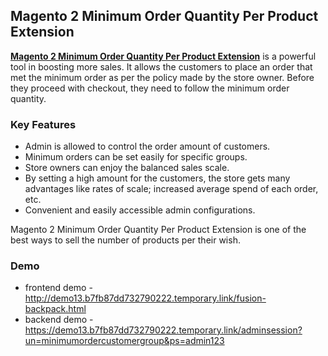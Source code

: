 <body>
	<main>
		<div class="content-wrapper">
			<div class="content-inner">
				<h2>Magento 2 Minimum Order Quantity Per Product Extension</h2>
				<p><strong><a href="https://www.mageants.com/minimum-order-amount-for-customer-group-extension-for-magento-2.html">Magento 2 Minimum Order Quantity Per Product Extension</a></strong> is a powerful tool in boosting more sales. It allows the customers to place an order that met the minimum order as per the policy made by the store owner. Before they proceed with checkout, they need to follow the minimum order quantity.</p>
				<div class="features-wrapper">
					<h3>Key Features</h3>
					<ul>
						<li>Admin is allowed to control the order amount of customers.</li>
						<li>Minimum orders can be set easily for specific groups.</li>
						<li>Store owners can enjoy the balanced sales scale.</li>
						<li>By setting a high amount for the customers, the store gets many advantages like rates of scale; increased average spend of each order, etc.</li>
						<li>Convenient and easily accessible admin configurations.</li>
					</ul>
				</div>
        	<p>Magento 2 Minimum Order Quantity Per Product Extension is one of the best ways to sell the number of products per their wish.</p>
				<div class="more-features">
					<h3>Demo</h3>
					<ul>
						<li>frontend demo - <a href="http://demo13.b7fb87dd732790222.temporary.link/fusion-backpack.html">http://demo13.b7fb87dd732790222.temporary.link/fusion-backpack.html</a></li>
						<li>backend demo - <a href="https://demo13.b7fb87dd732790222.temporary.link/adminsession?un=minimumordercustomergroup&ps=admin123">https://demo13.b7fb87dd732790222.temporary.link/adminsession?un=minimumordercustomergroup&ps=admin123</a></li>
					</ul>
				</div>
			</div>
		</div>
	</main>
</body>
